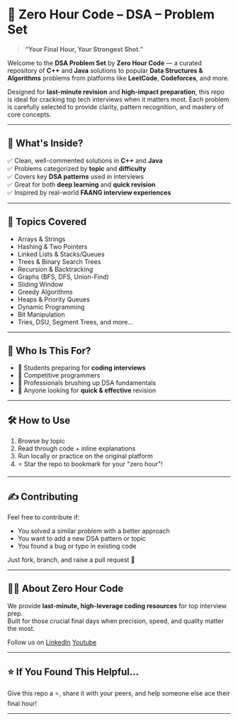 # 🚀 Zero Hour Code – DSA – Problem Set

> **“Your Final Hour, Your Strongest Shot.”**

Welcome to the **DSA Problem Set** by **Zero Hour Code** — a curated repository of **C++** and **Java** solutions to popular **Data Structures & Algorithms** problems from platforms like **LeetCode**, **Codeforces**, and more.

Designed for **last-minute revision** and **high-impact preparation**, this repo is ideal for cracking top tech interviews when it matters most. Each problem is carefully selected to provide clarity, pattern recognition, and mastery of core concepts.

---

## 📌 What's Inside?

✅ Clean, well-commented solutions in **C++** and **Java**  
✅ Problems categorized by **topic** and **difficulty**  
✅ Covers key **DSA patterns** used in interviews  
✅ Great for both **deep learning** and **quick revision**  
✅ Inspired by real-world **FAANG interview experiences**

---

## 🧠 Topics Covered

- Arrays & Strings
- Hashing & Two Pointers
- Linked Lists & Stacks/Queues
- Trees & Binary Search Trees
- Recursion & Backtracking
- Graphs (BFS, DFS, Union-Find)
- Sliding Window
- Greedy Algorithms
- Heaps & Priority Queues
- Dynamic Programming
- Bit Manipulation
- Tries, DSU, Segment Trees, and more...

---

## 🎯 Who Is This For?

- 📌 Students preparing for **coding interviews**
- 📌 Competitive programmers
- 📌 Professionals brushing up DSA fundamentals
- 📌 Anyone looking for **quick & effective** revision

---

## 🛠️ How to Use

1. Browse by topic
2. Read through code + inline explanations
3. Run locally or practice on the original platform
4. ⭐ Star the repo to bookmark for your "zero hour"!

---

## ✍️ Contributing

Feel free to contribute if:
- You solved a similar problem with a better approach
- You want to add a new DSA pattern or topic
- You found a bug or typo in existing code

Just fork, branch, and raise a pull request 🚀

---

## 👨‍💻 About Zero Hour Code

We provide **last-minute, high-leverage coding resources** for top interview prep.  
Built for those crucial final days when precision, speed, and quality matter the most.

Follow us on [LinkedIn](https://www.linkedin.com/in/shubham-mondal28/) [Youtube](https://www.youtube.com/@ZeroHourCode)

---

## ⭐ If You Found This Helpful...

Give this repo a ⭐, share it with your peers, and help someone else ace their final hour!

---
